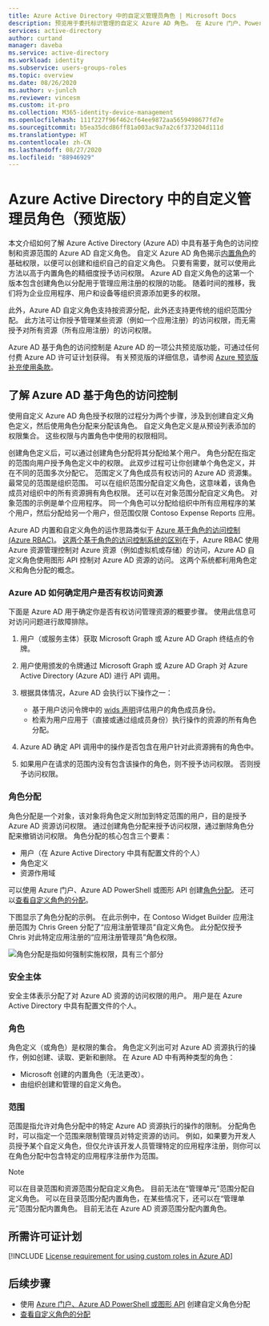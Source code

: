 ```yaml
---
title: Azure Active Directory 中的自定义管理员角色 | Microsoft Docs
description: 预览用于委托标识管理的自定义 Azure AD 角色。 在 Azure 门户、PowerShell 或图形 API 中管理 Azure 角色。
services: active-directory
author: curtand
manager: daveba
ms.service: active-directory
ms.workload: identity
ms.subservice: users-groups-roles
ms.topic: overview
ms.date: 08/26/2020
ms.author: v-junlch
ms.reviewer: vincesm
ms.custom: it-pro
ms.collection: M365-identity-device-management
ms.openlocfilehash: 111f227f96f462cf64ee9872aa5659498677fd7e
ms.sourcegitcommit: b5ea35dcd86ff81a003ac9a7a2c6f373204d111d
ms.translationtype: HT
ms.contentlocale: zh-CN
ms.lasthandoff: 08/27/2020
ms.locfileid: "88946929"
---
```

# <a name="custom-administrator-roles-in-azure-active-directory-preview"></a>Azure Active Directory 中的自定义管理员角色（预览版）

本文介绍如何了解 Azure Active Directory (Azure AD) 中具有基于角色的访问控制和资源范围的 Azure AD 自定义角色。 自定义 Azure AD 角色揭示[内置角色](directory-assign-admin-roles.md)的基础权限，以便可以创建和组织自己的自定义角色。 只要有需要，就可以使用此方法以高于内置角色的精细度授予访问权限。 Azure AD 自定义角色的这第一个版本包含创建角色以分配用于管理应用注册的权限的功能。 随着时间的推移，我们将为企业应用程序、用户和设备等组织资源添加更多的权限。  

此外，Azure AD 自定义角色支持按资源分配，此外还支持更传统的组织范围分配。 此方法可让你授予管理某些资源（例如一个应用注册）的访问权限，而无需授予对所有资源（所有应用注册）的访问权限。

Azure AD 基于角色的访问控制是 Azure AD 的一项公共预览版功能，可通过任何付费 Azure AD 许可证计划获得。 有关预览版的详细信息，请参阅 [Azure 预览版补充使用条款](https://www.azure.cn/support/legal/)。

## <a name="understand-azure-ad-role-based-access-control"></a>了解 Azure AD 基于角色的访问控制

使用自定义 Azure AD 角色授予权限的过程分为两个步骤，涉及到创建自定义角色定义，然后使用角色分配来分配该角色。 自定义角色定义是从预设列表添加的权限集合。 这些权限与内置角色中使用的权限相同。  

创建角色定义后，可以通过创建角色分配将其分配给某个用户。 角色分配在指定的范围向用户授予角色定义中的权限。 此双步过程可让你创建单个角色定义，并在不同的范围多次分配它。 范围定义了角色成员有权访问的 Azure AD 资源集。 最常见的范围是组织范围。 可以在组织范围分配自定义角色，这意味着，该角色成员对组织中的所有资源拥有角色权限。 还可以在对象范围分配自定义角色。 对象范围的示例是单个应用程序。 同一个角色可以分配给组织中所有应用程序的某个用户，然后分配给另一个用户，但范围仅限 Contoso Expense Reports 应用。  

Azure AD 内置和自定义角色的运作思路类似于 [Azure 基于角色的访问控制 (Azure RBAC)](../../role-based-access-control/overview.md)。 [这两个基于角色的访问控制系统的区别](../../role-based-access-control/rbac-and-directory-admin-roles.md)在于，Azure RBAC 使用 Azure 资源管理控制对 Azure 资源（例如虚拟机或存储）的访问，Azure AD 自定义角色使用图形 API 控制对 Azure AD 资源的访问。 这两个系统都利用角色定义和角色分配的概念。

### <a name="how-azure-ad-determines-if-a-user-has-access-to-a-resource"></a>Azure AD 如何确定用户是否有权访问资源

下面是 Azure AD 用于确定你是否有权访问管理资源的概要步骤。 使用此信息可对访问问题进行故障排除。

1. 用户（或服务主体）获取 Microsoft Graph 或 Azure AD Graph 终结点的令牌。

1. 用户使用颁发的令牌通过 Microsoft Graph 或 Azure AD Graph 对 Azure Active Directory (Azure AD) 进行 API 调用。

1. 根据具体情况，Azure AD 会执行以下操作之一：

    - 基于用户访问令牌中的 [wids 声明](/active-directory/develop/access-tokens)评估用户的角色成员身份。
    - 检索为用户应用于（直接或通过组成员身份）执行操作的资源的所有角色分配。

1. Azure AD 确定 API 调用中的操作是否包含在用户针对此资源拥有的角色中。
1. 如果用户在请求的范围内没有包含该操作的角色，则不授予访问权限。 否则授予访问权限。

### <a name="role-assignments"></a>角色分配

角色分配是一个对象，该对象将角色定义附加到特定范围的用户，目的是授予 Azure AD 资源访问权限。 通过创建角色分配来授予访问权限，通过删除角色分配来撤销访问权限。 角色分配的核心包含三个要素：

- 用户（在 Azure Active Directory 中具有配置文件的个人）
- 角色定义
- 资源作用域

可以使用 Azure 门户、Azure AD PowerShell 或图形 API 创建[角色分配](roles-create-custom.md)。 还可以[查看自定义角色的分配](roles-view-assignments.md#view-the-assignments-of-a-role)。

下图显示了角色分配的示例。 在此示例中，在 Contoso Widget Builder 应用注册范围为 Chris Green 分配了“应用注册管理员”自定义角色。 此分配仅授予 Chris 对此特定应用注册的“应用注册管理员”角色权限。

![角色分配是指如何强制实施权限，具有三个部分](./media/roles-custom-overview/rbac-overview.png)

### <a name="security-principal"></a>安全主体

安全主体表示分配了对 Azure AD 资源的访问权限的用户。 用户是在 Azure Active Directory 中具有配置文件的个人。

### <a name="role"></a>角色

角色定义（或角色）是权限的集合。 角色定义列出可对 Azure AD 资源执行的操作，例如创建、读取、更新和删除。 在 Azure AD 中有两种类型的角色：

- Microsoft 创建的内置角色（无法更改）。
- 由组织创建和管理的自定义角色。

### <a name="scope"></a>范围

范围是指允许对角色分配中的特定 Azure AD 资源执行的操作的限制。 分配角色时，可以指定一个范围来限制管理员对特定资源的访问。 例如，如果要为开发人员授予某个自定义角色，但仅允许该开发人员管理特定的应用程序注册，则你可以在角色分配中包含特定的应用程序注册作为范围。

  > [!Note]
  > 可以在目录范围和资源范围分配自定义角色。 目前无法在“管理单元”范围分配自定义角色。
  > 可以在目录范围分配内置角色，在某些情况下，还可以在“管理单元”范围分配内置角色。 目前无法在 Azure AD 资源范围分配内置角色。

## <a name="required-license-plan"></a>所需许可证计划

[!INCLUDE [License requirement for using custom roles in Azure AD](../../../includes/active-directory-p1-license.md)]

## <a name="next-steps"></a>后续步骤

- 使用 [Azure 门户、Azure AD PowerShell 或图形 API](roles-create-custom.md) 创建自定义角色分配
- [查看自定义角色的分配](roles-view-assignments.md#view-assignments-of-single-application-scope)

